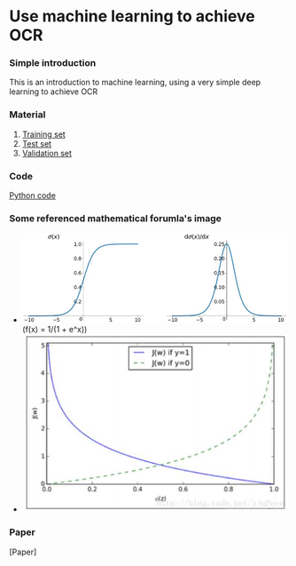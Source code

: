 # Use machine learning to achieve OCR

### Simple introduction
This is an introduction to machine learning, using a very simple deep learning to achieve OCR

### Material
1. [Training set](https://github.com/znzz1/Machine-learning/blob/main/train.npy)
2. [Test set](https://github.com/znzz1/Machine-learning/blob/main/test.npy)
3. [Validation set](https://github.com/znzz1/Machine-learning/blob/main/validate.npy)

### Code
[Python code](https://github.com/znzz1/Machine-learning/blob/main/main.py)

### Some referenced mathematical forumla's image
* ![Sigmoid function and its derivative](https://github.com/znzz1/Machine-learning/blob/main/Sigmoid%20function%20and%20its%20derivative.jpg "Sigmoid") (f(x) = 1/(1 + e^x))
* ![Cross entropy loss function](https://github.com/znzz1/Machine-learning/blob/main/Cross%20entropy%20loss%20function.jpg "Cross entropy loss function")

### Paper
[Paper]